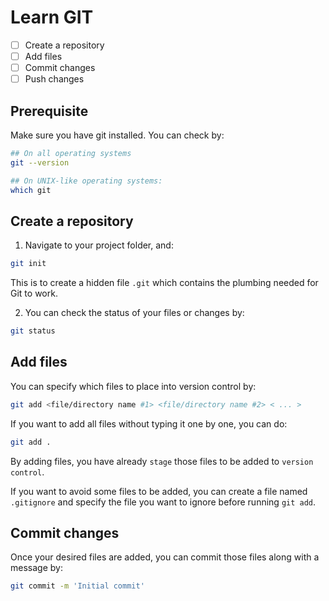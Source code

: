 # Learn GIT

- [ ] Create a repository
- [ ] Add files
- [ ] Commit changes
- [ ] Push changes

## Prerequisite

Make sure you have git installed. You can check by:

```sh
## On all operating systems
git --version

## On UNIX-like operating systems:
which git
```

## Create a repository

1. Navigate to your project folder, and:

```sh
git init
```

This is to create a hidden file `.git` which contains the plumbing needed for
Git to work.

2. You can check the status of your files or changes by:

```sh
git status
```

## Add files

You can specify which files to place into version control by:

```sh
git add <file/directory name #1> <file/directory name #2> < ... >
```

If you want to add all files without typing it one by one, you can do:

```sh
git add .
```

By adding files, you have already `stage` those files to be added to
`version control`.

If you want to avoid some files to be added, you can create a file named
`.gitignore` and specify the file you want to ignore before running `git add`.

## Commit changes

Once your desired files are added, you can commit those files along with a
message by:

```sh
git commit -m 'Initial commit'
```
